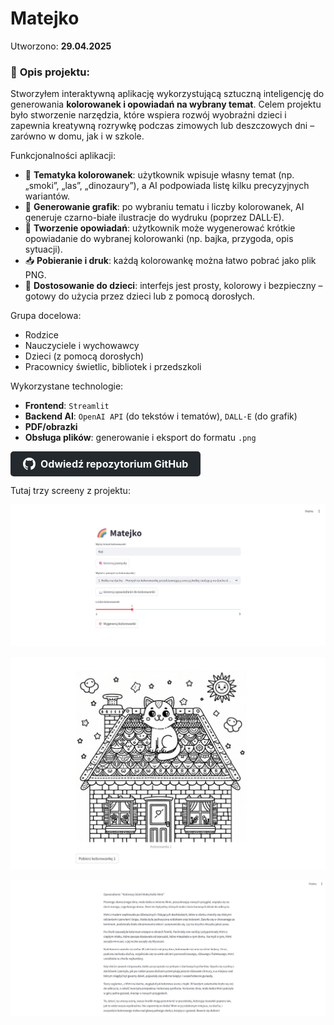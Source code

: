 # Matejko

Utworzono: **29.04.2025**


### 📌 **Opis projektu:**

Stworzyłem interaktywną aplikację wykorzystującą sztuczną inteligencję do generowania **kolorowanek i opowiadań na wybrany temat**. Celem projektu było stworzenie narzędzia, które wspiera rozwój wyobraźni dzieci i zapewnia kreatywną rozrywkę podczas zimowych lub deszczowych dni – zarówno w domu, jak i w szkole.


Funkcjonalności aplikacji:

* 🔎 **Tematyka kolorowanek**: użytkownik wpisuje własny temat (np. „smoki”, „las”, „dinozaury”), a AI podpowiada listę kilku precyzyjnych wariantów.
* 🎨 **Generowanie grafik**: po wybraniu tematu i liczby kolorowanek, AI generuje czarno-białe ilustracje do wydruku (poprzez DALL·E).
* 📄 **Tworzenie opowiadań**: użytkownik może wygenerować krótkie opowiadanie do wybranej kolorowanki (np. bajka, przygoda, opis sytuacji).
* 📥 **Pobieranie i druk**: każdą kolorowankę można łatwo pobrać jako plik PNG.
* 🧒 **Dostosowanie do dzieci**: interfejs jest prosty, kolorowy i bezpieczny – gotowy do użycia przez dzieci lub z pomocą dorosłych.


Grupa docelowa:

* Rodzice
* Nauczyciele i wychowawcy
* Dzieci (z pomocą dorosłych)
* Pracownicy świetlic, bibliotek i przedszkoli


Wykorzystane technologie:

* **Frontend**: `Streamlit` 
* **Backend AI**: `OpenAI API` (do tekstów i tematów), `DALL·E` (do grafik)
* **PDF/obrazki**
* **Obsługa plików**: generowanie i eksport do formatu `.png`



<a href="https://github.com/Himap-3478/Kolorowanki" target="_blank" style="
  display: inline-flex;
  align-items: center;
  padding: 10px 20px;
  font-size: 16px;
  color: white;
  background-color: #24292e;
  border-radius: 5px;
  text-decoration: none;
  font-weight: bold;
">
  <svg height="20" width="20" viewBox="0 0 16 16" fill="white" style="margin-right: 8px;" xmlns="http://www.w3.org/2000/svg">
    <path d="M8 0C3.58 0 0 3.58 0 8c0 3.54 2.29 6.54 5.47 7.59.4.07.55-.17.55-.38 0-.19-.01-.82-.01-1.49-2.01.37-2.53-.49-2.69-.94-.09-.23-.48-.94-.82-1.13-.28-.15-.68-.52-.01-.53.63-.01 1.08.58 1.23.82.72 1.21 1.87.87 2.33.66.07-.52.28-.87.51-1.07-1.78-.2-3.64-.89-3.64-3.95 0-.87.31-1.59.82-2.15-.08-.2-.36-1.02.08-2.12 0 0 .67-.21 2.2.82.64-.18 1.32-.27 2-.27s1.36.09 2 .27c1.53-1.04 2.2-.82 2.2-.82.44 1.1.16 1.92.08 2.12.51.56.82 1.28.82 2.15 0 3.07-1.87 3.75-3.65 3.95.29.25.54.73.54 1.48 0 1.07-.01 1.93-.01 2.19 0 .21.15.46.55.38A8.013 8.013 0 0 0 16 8c0-4.42-3.58-8-8-8z"/>
  </svg>
  Odwiedź repozytorium GitHub
</a>


Tutaj trzy screeny z projektu:

![Widok początkowy](images/Matejko.png)

![Kolorowanka](images/Matejko2.png)

![Opowiadanie](images/Matejko3.png)